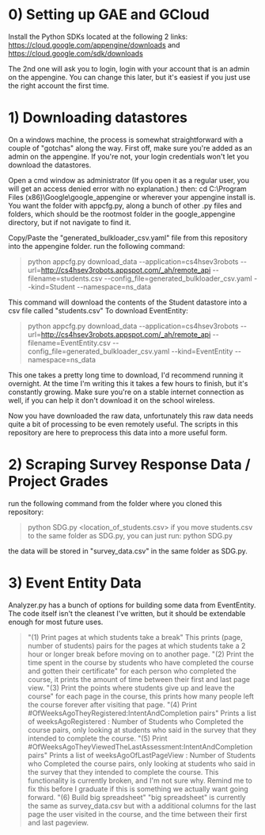 # 0) Setting up GAE and GCloud #
Install the Python SDKs located at the following 2 links:
https://cloud.google.com/appengine/downloads
and
https://cloud.google.com/sdk/downloads

The 2nd one will ask you to login, login with your account that is an admin on the appengine. You can change this later, but it's easiest if you just use the right account the first time.

# 1) Downloading datastores  #
On a windows machine, the process is somewhat straightforward with a couple of "gotchas" along the way. 
First off, make sure you're added as an admin on the appengine. If you're not, your login credentials won't let you download the datastores.

Open a cmd window as administrator (If you open it as a regular user, you will get an access denied error with no explanation.) then:
cd C:\Program Files (x86)\Google\google_appengine
or wherever your appengine install is. You want the folder with appcfg.py, along a bunch of other .py files and folders, which should be the rootmost folder in the google_appengine directory, but if not navigate to find it. 

Copy/Paste the "generated_bulkloader_csv.yaml" file from this repository into the appengine folder.
run the following command:
> python appcfg.py download_data --application=cs4hsev3robots --url=http://cs4hsev3robots.appspot.com/_ah/remote_api --filename=students.csv --config_file=generated_bulkloader_csv.yaml --kind=Student --namespace=ns_data

This command will download the contents of the Student datastore into a csv file called "students.csv"
To download EventEntity:
> python appcfg.py download_data --application=cs4hsev3robots --url=http://cs4hsev3robots.appspot.com/_ah/remote_api --filename=EventEntity.csv --config_file=generated_bulkloader_csv.yaml --kind=EventEntity --namespace=ns_data

This one takes a pretty long time to download, I'd recommend running it overnight. At the time I'm writing this it takes a few hours to finish, but it's constantly growing. Make sure you're on a stable internet connection as well, if you can help it don't download it on the school wireless.

Now you have downloaded the raw data, unfortunately this raw data needs quite a bit of processing to be even remotely useful. The scripts in this repository are here to preprocess this data into a more useful form.

# 2) Scraping Survey Response Data / Project Grades #
run the following command from the folder where you cloned this repository:
> python SDG.py <location_of_students.csv>
if you move students.csv to the same folder as SDG.py, you can just run:
> python SDG.py
	
the data will be stored in "survey_data.csv" in the same folder as SDG.py.

# 3) Event Entity Data #
Analyzer.py has a bunch of options for building some data from EventEntity. The code itself isn't the cleanest I've written, but it should be extendable enough for most future uses.
> "(1) Print pages at which students take a break"
This prints (page, number of students) pairs for the pages at which students take a 2 hour or longer break before moving on to another page.
> "(2) Print the time spent in the course by students who have completed the course and gotten their certificate"
for each person who completed the course, it prints the amount of time between their first and last page view.
> "(3) Print the points where students give up and leave the course"
for each page in the course, this prints how many people left the course forever after visiting that page.
> "(4) Print #OfWeeksAgoTheyRegistered:IntentAndCompletion pairs"
Prints a list of weeksAgoRegistered : Number of Students who Completed the course pairs, only looking at students who said in the survey that they intended to complete the course.
> "(5) Print #OfWeeksAgoTheyViewedTheLastAssessment:IntentAndCompletion pairs"
Prints a list of weeksAgoOfLastPageView : Number of Students who Completed the course pairs, only looking at students who said in the survey that they intended to complete the course.
This functionality is currently broken, and I'm not sure why. Remind me to fix this before I graduate if this is something we actually want going forward. 
> "(6) Build big spreadsheet"
"big spreadsheet" is currently the same as survey_data.csv but with a additional columns for the last page the user visited in the course, and the time between their first and last pageview. 